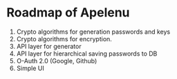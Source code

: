 # Roadmap of Apelenu

1. Crypto algorithms for generation passwords and keys
2. Crypto algorithms for encryption.
3. API layer for generator
4. API layer for hierarchical saving passwords to DB
5. O-Auth 2.0 \(Google, Github\)
6. Simple UI



